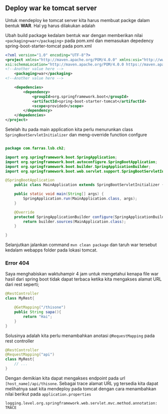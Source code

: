 ## Deploy war ke tomcat server
Untuk mendeploy ke tomcat server kita harus membuat packge dalam bentuk **WAR**. Hal yg harus dilakukan adalah

Ubah build package kedalam bentuk war dengan memberikan nilai `<packaging>war</packaging>` pada pom.xml dan memasukan depedency spring-boot-starter-tomcat pada pom.xml

```xml
<?xml version="1.0" encoding="UTF-8"?>
<project xmlns="http://maven.apache.org/POM/4.0.0" xmlns:xsi="http://www.w3.org/2001/XMLSchema-instance"
xsi:schemaLocation="http://maven.apache.org/POM/4.0.0 https://maven.apache.org/xsd/maven-4.0.0.xsd">
<!--Another value here -->
    <packaging>war</packaging>
<!--Another value here -->

    <depedencies>
        <dependency>
            <groupId>org.springframework.boot</groupId>
            <artifactId>spring-boot-starter-tomcat</artifactId>
            <scope>provided</scope>
        </dependency>
    </depedencies>
</project>
```

Setelah itu pada main application kita perlu menurunkan class `SpringBootServletInitializer` dan meng-override function confgure
```java

package com.farras.lsb.ch2;

import org.springframework.boot.SpringApplication;
import org.springframework.boot.autoconfigure.SpringBootApplication;
import org.springframework.boot.builder.SpringApplicationBuilder;
import org.springframework.boot.web.servlet.support.SpringBootServletInitializer;

@SpringBootApplication
	public class MainApplication extends SpringBootServletInitializer {

	public static void main(String[] args) {
		SpringApplication.run(MainApplication.class, args);
	}

	@Override
	protected SpringApplicationBuilder configure(SpringApplicationBuilder builder) {
		return builder.sources(MainApplication.class);
	}

}

```

Selanjutkan jalankan command `mvn clean package` dan taruh war tersebut kedalam webapps folder pada lokasi tomcat. 


### Error 404 
Saya menghabiskan waktuhampir 4 jam untuk mengetahui kenapa file war hasil dari spring boot tidak dapat terbaca ketika kita mengakses alamat URL dari rest seperti;

```java
@RestController
class MyRest{

    @GetMapping("/thisone")
    public String sapa(){
        return "Hai";
    }
}
```

Solusinya adalah kita perlu menambahkan anotasi `@RequestMapping` pada rest controller

```java
@RestController
@RequestMapping("api")
class MyRest{
    // ...
}
```
Dengan demikian kita dapat mengakses endpoint pada url `[host_name]/api/thisone`. Sebagai trace alamat URL yg tersedia kita dapat melihatnya saat kita mendeploy pada tomcat dengan cara menambahkan nilai berikut pada `application.properties`

```properties
logging.level.org.springframework.web.servlet.mvc.method.annotation: TRACE
```


